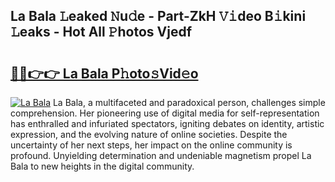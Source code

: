 ## La Bala 𝙻eaked 𝙽u𝚍e - Part-ZkH 𝚅𝚒deo B𝚒kini 𝙻eaks - Hot All 𝙿hotos Vjedf

# <h2><a href="http://ld593qb.urlbe.top/?page=La+Bala">🔗🔗👉👉 La Bala P𝚑oto𝚜Vid𝚎o</a></h2>

[![La Bala](https://i.imgur.com/eBuTRDB.gif)](http://ld593qb.urlbe.top/?page=La+Bala)
La Bala, a multifaceted and paradoxical person, challenges simple comprehension. Her pioneering use of digital media for self-representation has enthralled and infuriated spectators, igniting debates on identity, artistic expression, and the evolving nature of online societies. Despite the uncertainty of her next steps, her impact on the online community is profound. Unyielding determination and undeniable magnetism propel La Bala to new heights in the digital community.
